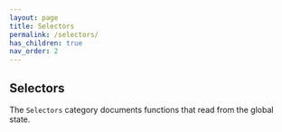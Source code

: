 ```yaml
---
layout: page
title: Selectors
permalink: /selectors/
has_children: true
nav_order: 2
---
```


## Selectors

The `Selectors` category documents functions that read from the global state.